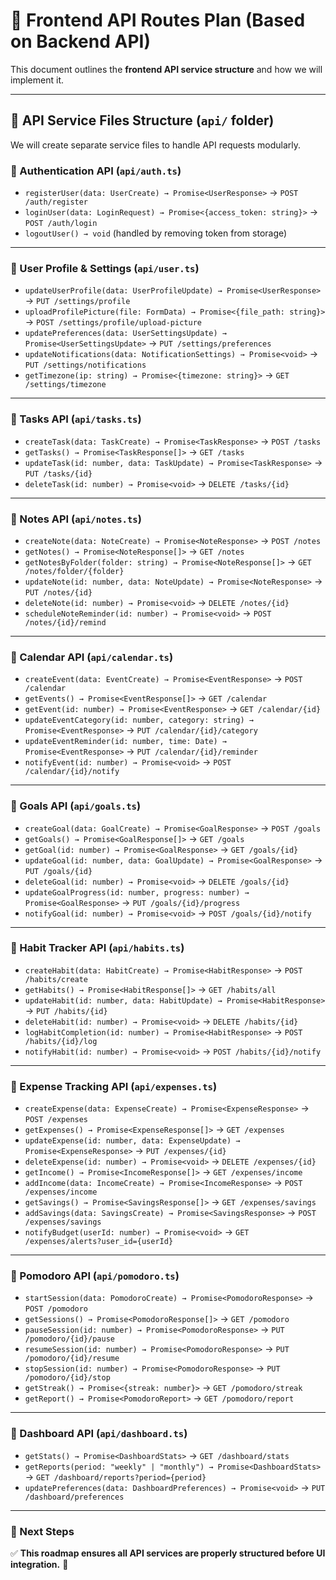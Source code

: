 # 🚀 Frontend API Routes Plan (Based on Backend API)

This document outlines the **frontend API service structure** and how we will implement it.

---

## **📌 API Service Files Structure (`api/` folder)**
We will create separate service files to handle API requests modularly.

### **🔹 Authentication API (`api/auth.ts`)**
- `registerUser(data: UserCreate) → Promise<UserResponse>` → `POST /auth/register`
- `loginUser(data: LoginRequest) → Promise<{access_token: string}>` → `POST /auth/login`
- `logoutUser() → void` (handled by removing token from storage)

---

### **🔹 User Profile & Settings (`api/user.ts`)**
- `updateUserProfile(data: UserProfileUpdate) → Promise<UserResponse>` → `PUT /settings/profile`
- `uploadProfilePicture(file: FormData) → Promise<{file_path: string}>` → `POST /settings/profile/upload-picture`
- `updatePreferences(data: UserSettingsUpdate) → Promise<UserSettingsUpdate>` → `PUT /settings/preferences`
- `updateNotifications(data: NotificationSettings) → Promise<void>` → `PUT /settings/notifications`
- `getTimezone(ip: string) → Promise<{timezone: string}>` → `GET /settings/timezone`

---

### **🔹 Tasks API (`api/tasks.ts`)**
- `createTask(data: TaskCreate) → Promise<TaskResponse>` → `POST /tasks`
- `getTasks() → Promise<TaskResponse[]>` → `GET /tasks`
- `updateTask(id: number, data: TaskUpdate) → Promise<TaskResponse>` → `PUT /tasks/{id}`
- `deleteTask(id: number) → Promise<void>` → `DELETE /tasks/{id}`

---

### **🔹 Notes API (`api/notes.ts`)**
- `createNote(data: NoteCreate) → Promise<NoteResponse>` → `POST /notes`
- `getNotes() → Promise<NoteResponse[]>` → `GET /notes`
- `getNotesByFolder(folder: string) → Promise<NoteResponse[]>` → `GET /notes/folder/{folder}`
- `updateNote(id: number, data: NoteUpdate) → Promise<NoteResponse>` → `PUT /notes/{id}`
- `deleteNote(id: number) → Promise<void>` → `DELETE /notes/{id}`
- `scheduleNoteReminder(id: number) → Promise<void>` → `POST /notes/{id}/remind`

---

### **🔹 Calendar API (`api/calendar.ts`)**
- `createEvent(data: EventCreate) → Promise<EventResponse>` → `POST /calendar`
- `getEvents() → Promise<EventResponse[]>` → `GET /calendar`
- `getEvent(id: number) → Promise<EventResponse>` → `GET /calendar/{id}`
- `updateEventCategory(id: number, category: string) → Promise<EventResponse>` → `PUT /calendar/{id}/category`
- `updateEventReminder(id: number, time: Date) → Promise<EventResponse>` → `PUT /calendar/{id}/reminder`
- `notifyEvent(id: number) → Promise<void>` → `POST /calendar/{id}/notify`

---

### **🔹 Goals API (`api/goals.ts`)**
- `createGoal(data: GoalCreate) → Promise<GoalResponse>` → `POST /goals`
- `getGoals() → Promise<GoalResponse[]>` → `GET /goals`
- `getGoal(id: number) → Promise<GoalResponse>` → `GET /goals/{id}`
- `updateGoal(id: number, data: GoalUpdate) → Promise<GoalResponse>` → `PUT /goals/{id}`
- `deleteGoal(id: number) → Promise<void>` → `DELETE /goals/{id}`
- `updateGoalProgress(id: number, progress: number) → Promise<GoalResponse>` → `PUT /goals/{id}/progress`
- `notifyGoal(id: number) → Promise<void>` → `POST /goals/{id}/notify`

---

### **🔹 Habit Tracker API (`api/habits.ts`)**
- `createHabit(data: HabitCreate) → Promise<HabitResponse>` → `POST /habits/create`
- `getHabits() → Promise<HabitResponse[]>` → `GET /habits/all`
- `updateHabit(id: number, data: HabitUpdate) → Promise<HabitResponse>` → `PUT /habits/{id}`
- `deleteHabit(id: number) → Promise<void>` → `DELETE /habits/{id}`
- `logHabitCompletion(id: number) → Promise<HabitResponse>` → `POST /habits/{id}/log`
- `notifyHabit(id: number) → Promise<void>` → `POST /habits/{id}/notify`

---

### **🔹 Expense Tracking API (`api/expenses.ts`)**
- `createExpense(data: ExpenseCreate) → Promise<ExpenseResponse>` → `POST /expenses`
- `getExpenses() → Promise<ExpenseResponse[]>` → `GET /expenses`
- `updateExpense(id: number, data: ExpenseUpdate) → Promise<ExpenseResponse>` → `PUT /expenses/{id}`
- `deleteExpense(id: number) → Promise<void>` → `DELETE /expenses/{id}`
- `getIncome() → Promise<IncomeResponse[]>` → `GET /expenses/income`
- `addIncome(data: IncomeCreate) → Promise<IncomeResponse>` → `POST /expenses/income`
- `getSavings() → Promise<SavingsResponse[]>` → `GET /expenses/savings`
- `addSavings(data: SavingsCreate) → Promise<SavingsResponse>` → `POST /expenses/savings`
- `notifyBudget(userId: number) → Promise<void>` → `GET /expenses/alerts?user_id={userId}`

---

### **🔹 Pomodoro API (`api/pomodoro.ts`)**
- `startSession(data: PomodoroCreate) → Promise<PomodoroResponse>` → `POST /pomodoro`
- `getSessions() → Promise<PomodoroResponse[]>` → `GET /pomodoro`
- `pauseSession(id: number) → Promise<PomodoroResponse>` → `PUT /pomodoro/{id}/pause`
- `resumeSession(id: number) → Promise<PomodoroResponse>` → `PUT /pomodoro/{id}/resume`
- `stopSession(id: number) → Promise<PomodoroResponse>` → `PUT /pomodoro/{id}/stop`
- `getStreak() → Promise<{streak: number}>` → `GET /pomodoro/streak`
- `getReport() → Promise<PomodoroReport>` → `GET /pomodoro/report`

---

### **🔹 Dashboard API (`api/dashboard.ts`)**
- `getStats() → Promise<DashboardStats>` → `GET /dashboard/stats`
- `getReports(period: "weekly" | "monthly") → Promise<DashboardStats>` → `GET /dashboard/reports?period={period}`
- `updatePreferences(data: DashboardPreferences) → Promise<void>` → `PUT /dashboard/preferences`

---

### **📌 Next Steps**
✅ **This roadmap ensures all API services are properly structured before UI integration.** 🚀  

